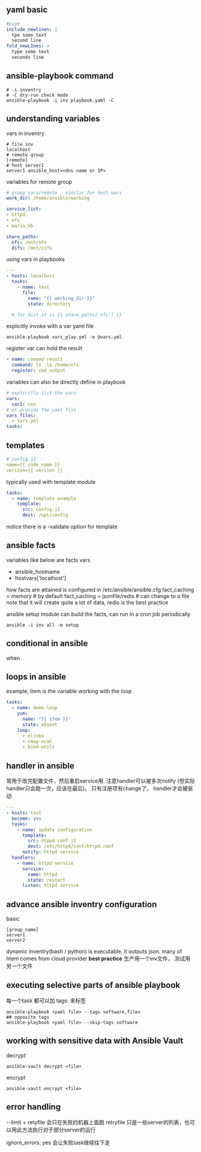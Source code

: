 ## yaml basic
```yaml
#pipe
include_newlines: |
  tpe some text
  second line
fold_newLInes: >
  type some text
  seconds line
```

## ansible-playbook command
```
# -i inventry
# -C dry-run check mode
ansible-playbook -i inv playbook.yaml -C
```

## understanding variables
vars in inventry
```
# file inv
localhost
# remote group
[remote]
# host server1
server1 ansible_host=<dns name or IP>
```

variables for remote group
```yaml
# group_vars/remote , similar for host_vars
work_dir: /home/ansible/working

service_list:
- httpd
- nfs
- maria_db

share_paths:
  nfs: /mnt/nfs
  difs: /mnt/cifs
```

using vars in playbooks
```yaml
---
- hosts: localhost
  tasks:
    - name: test
      file:
        name: "{{ working_dir }}"
        state: directory

  # for dict it is {{ share_paths['nfs'] }}
```

explicitly invoke with a var yaml file
```
ansible-playbook vars_play.yml -e @vars.yml
```

register var can hold the result
```yaml
- name: comand result
  command: ls -la /home/nfs
  register: cmd_output
```

variables can also be directly define in playbook
```yaml
# explicitly list the vars
vars:
  var1: xxx
# or provide the yaml file
vars_files:
  - vars.yml
tasks:
```


## templates
```yaml
# config.j2
name={{ code_name }}
version={{ version }}
```

typically used with template module
```yaml
tasks:
  - name: template example
    template:
      src: config.j2
      dest: /opt/config
```
notice there is a -validate option for template

## ansible facts
variables like below are facts vars
- ansible_hostname
- hostvars['localhost']

how facts are attained is configured in /etc/ansible/ansible.cfg
fact_caching = memory # by default
fact_caching = jsonfile/redis # can change to a file
note that it will create quite a lot of data, redis is the best practice

ansible setup module can build the facts, can run in a cron job periodically
```
ansible -i inv all -m setup
```

## conditional in ansible
when
## loops in ansible
example, item is the variable working with the loop
```yaml
tasks:
  - name: demo loop
    yum: 
      name: "{{ item }}"
      state: absent
    loop:
      - elinks
      - nmap-ncat
      - bind-utils
```

## handler in ansible
常用于改完配置文件，然后重启service用. 注意handler可以被多次notify (但实际handler只会跑一次，应该在最后)。 只有注册项有change了， handler才会被驱动
```yaml
---
- hosts: test
  become: yes
  tasks:
    - name: update configuration
      template:
        src: htppd.conf.j2
        dest: /etc/httpd/conf/httpd.conf
      notify: httpd service
  handlers:
    - name: httpd service
      service: 
        name: httpd
        state: restart
      listen: httpd service
```

## advance ansible inventry configuration
basic
```
[group_name]
server1
server2
```

dynamic inventry(bash / python) is executable, it outputs json. many of htem comes from cloud provider
**best practice**
生产用一个inv文件， 测试用另一个文件

## executing selective parts of ansible playbook
每一个task 都可以加 tags: 来标签

```
ansible-playbook <yaml file> --tags software,files
## opposite tags
ansible-playbook <yaml file> --skip-tags software
```
## working with sensitive data with Ansible Vault

decrypt
```
ansible-vault decrypt <file>
```
encrypt
```
ansible-vault encrypt <file>
```

## error handling
--limit + retyfile 会只在失败的机器上面跑
retryfile 只是一些server的列表，也可以用此方法执行对于部分server的运行

ignore_errors: yes 会让失败task继续往下走
